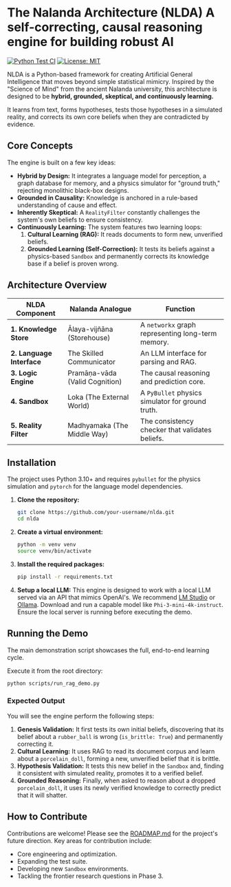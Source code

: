 # The Nalanda Architecture (NLDA) A self-correcting, causal reasoning engine for building robust AI


[![Python Test CI](https://github.com/culturiq/NLDA-Reasoning/actions/workflows/python-test.yml/badge.svg)](https://github.com/culturiq/NLDA-Reasoning/actions/workflows/python-test.yml)
[![License: MIT](https://img.shields.io/badge/License-MIT-yellow.svg)](https://opensource.org/licenses/MIT)

NLDA is a Python-based framework for creating Artificial General Intelligence that moves beyond simple statistical mimicry. Inspired by the "Science of Mind" from the ancient Nalanda university, this architecture is designed to be **hybrid, grounded, skeptical, and continuously learning.**

It learns from text, forms hypotheses, tests those hypotheses in a simulated reality, and corrects its own core beliefs when they are contradicted by evidence.

## Core Concepts

The engine is built on a few key ideas:

- **Hybrid by Design:** It integrates a language model for perception, a graph database for memory, and a physics simulator for "ground truth," rejecting monolithic black-box designs.
- **Grounded in Causality:** Knowledge is anchored in a rule-based understanding of cause and effect.
- **Inherently Skeptical:** A `RealityFilter` constantly challenges the system's own beliefs to ensure consistency.
- **Continuously Learning:** The system features two learning loops:
    1.  **Cultural Learning (RAG):** It reads documents to form new, unverified beliefs.
    2.  **Grounded Learning (Self-Correction):** It tests its beliefs against a physics-based `Sandbox` and permanently corrects its knowledge base if a belief is proven wrong.

## Architecture Overview

| NLDA Component         | Nalanda Analogue                     | Function                                      |
| ---------------------- | ------------------------------------ | --------------------------------------------- |
| **1. Knowledge Store** | Ālaya-vijñāna (Storehouse)           | A `networkx` graph representing long-term memory. |
| **2. Language Interface**| The Skilled Communicator             | An LLM interface for parsing and RAG.         |
| **3. Logic Engine**    | Pramāṇa-vāda (Valid Cognition)       | The causal reasoning and prediction core.     |
| **4. Sandbox**         | Loka (The External World)            | A `PyBullet` physics simulator for ground truth.|
| **5. Reality Filter**  | Madhyamaka (The Middle Way)          | The consistency checker that validates beliefs. |

## Installation

The project uses Python 3.10+ and requires `pybullet` for the physics simulation and `pytorch` for the language model dependencies.

1.  **Clone the repository:**
    ```bash
    git clone https://github.com/your-username/nlda.git
    cd nlda
    ```

2.  **Create a virtual environment:**
    ```bash
    python -m venv venv
    source venv/bin/activate
    ```

3.  **Install the required packages:**
    ```bash
    pip install -r requirements.txt
    ```
4.  **Setup a local LLM:**
    This engine is designed to work with a local LLM served via an API that mimics OpenAI's. We recommend [LM Studio](https://lmstudio.ai/) or [Ollama](https://ollama.ai/). Download and run a capable model like `Phi-3-mini-4k-instruct`. Ensure the local server is running before executing the demo.

## Running the Demo

The main demonstration script showcases the full, end-to-end learning cycle.

Execute it from the root directory:
```bash
python scripts/run_rag_demo.py
```

### Expected Output

You will see the engine perform the following steps:
1.  **Genesis Validation:** It first tests its own initial beliefs, discovering that its belief about a `rubber_ball` is wrong (`is_brittle: True`) and permanently correcting it.
2.  **Cultural Learning:** It uses RAG to read its document corpus and learn about a `porcelain_doll`, forming a new, unverified belief that it is brittle.
3.  **Hypothesis Validation:** It tests this new belief in the `Sandbox` and, finding it consistent with simulated reality, promotes it to a verified belief.
4.  **Grounded Reasoning:** Finally, when asked to reason about a dropped `porcelain_doll`, it uses its newly verified knowledge to correctly predict that it will shatter.

## How to Contribute

Contributions are welcome! Please see the [ROADMAP.md](ROADMAP.md) for the project's future direction. Key areas for contribution include:
- Core engineering and optimization.
- Expanding the test suite.
- Developing new `Sandbox` environments.
- Tackling the frontier research questions in Phase 3. 
